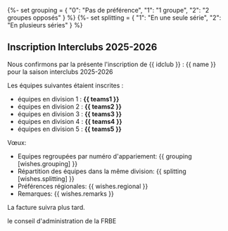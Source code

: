 {%- set grouping = {
    "0": "Pas de préférence",
    "1": "1 groupe",
    "2": "2 groupes opposés"
}  %}
{%- set splitting = {
    "1": "En une seule série",
    "2": "En plusieurs séries"
}  %}

## Inscription Interclubs 2025-2026

Nous confirmons par la présente l'inscription de {{ idclub }} : {{ name }}
pour la saison interclubs 2025-2026

Les équipes suivantes étaient inscrites :

- équipes en division 1 : **{{ teams1 }}**
- équipes en division 2 : **{{ teams2 }}**
- équipes en division 3 : **{{ teams3 }}**
- équipes en division 4 : **{{ teams4 }}**
- équipes en division 5 : **{{ teams5 }}**

Vœux:

- Equipes regroupées par numéro d'appariement: {{ grouping [wishes.grouping] }}
- Répartition des équipes dans la même division: {{ splitting [wishes.splitting] }}
- Préférences régionales: {{ wishes.regional }}
- Remarques: {{ wishes.remarks }}

La facture suivra plus tard.

le conseil d'administration de la FRBE
